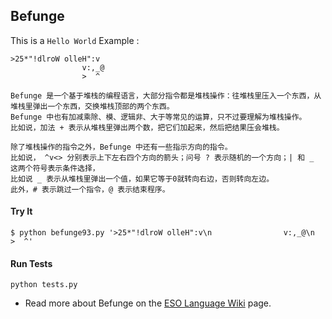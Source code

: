## Befunge


This is a `Hello World` Example :
```
>25*"!dlroW olleH":v
                v:,_@
                >  ^
```

```
Befunge 是一个基于堆栈的编程语言，大部分指令都是堆栈操作：往堆栈里压入一个东西，从堆栈里弹出一个东西，交换堆栈顶部的两个东西。
Befunge 中也有加减乘除、模、逻辑非、大于等常见的运算，只不过要理解为堆栈操作。
比如说，加法 + 表示从堆栈里弹出两个数，把它们加起来，然后把结果压会堆栈。

```
```
除了堆栈操作的指令之外，Befunge 中还有一些指示方向的指令。
比如说， ^v<> 分别表示上下左右四个方向的箭头；问号 ? 表示随机的一个方向；| 和 _ 这两个符号表示条件选择，
比如说 _ 表示从堆栈里弹出一个值，如果它等于0就转向右边，否则转向左边。
此外，# 表示跳过一个指令，@ 表示结束程序。
```

#### Try It

```
$ python befunge93.py '>25*"!dlroW olleH":v\n                v:,_@\n                >  ^'
```

#### Run Tests
```
python tests.py
```

* Read more about Befunge on the [ESO Language Wiki](https://esolangs.org/wiki/Befunge) page.
